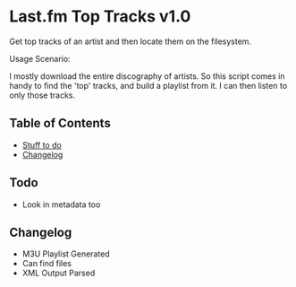 # Last.fm Top Tracks v1.0

Get top tracks of an artist and then locate them on the filesystem.

Usage Scenario:

I mostly download the entire discography of artists. So this script comes in handy to find the 'top' tracks, and build a playlist from it. I can then listen to only those tracks.

## Table of Contents

<!-- * [Usage Instructions](#usage) -->
* [Stuff to do](#todo)
* [Changelog](#changelog)

<!-- ## <a name="usage"></a>Usage -->

## <a name="todo"></a>Todo

* Look in metadata too

## <a name="changelog"></a>Changelog

* M3U Playlist Generated
* Can find files
* XML Output Parsed
